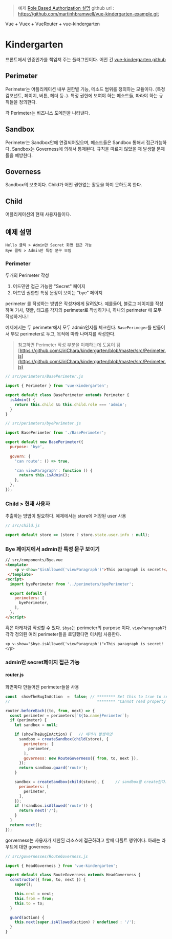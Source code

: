 > 예제 
[Role Based Authorization 설명](https://codeburst.io/role-based-authorization-for-your-vue-js-and-nuxt-js-applications-using-vue-kindergarten-fd483e013ec5) 
github url : https://github.com/martinhbramwell/vue-kindergarten-example.git

Vue + Vuex + VueRouter + vue-kindergarten

# Kindergarten 
프론트에서 인증인가를 책임져 주는 플러그인이다. 
어떤 긴
[vue-kindergarten github](https://github.com/JiriChara/vue-kindergarten)

## Perimeter
Perimeter는 어플리케이션 내부 권한별 기능, 메소드 범위를 정의하는 모듈이다. (특정 컴포넌트, 페이지, 버튼, 헤더 등..). 
특정 권한에 보여야 하는 메소드들, 따라야 하는 규칙들을 정의한다. 

각 Perimeter는 비즈니스 도메인을 나타낸다. 

## Sandbox
Perimeter는 Sandbox안에 연결되어있으며, 메소드들은 Sandbox 통해서 접근가능하다. Sandbox는 Governess에 의해서 통제된다. 규칙을 따르지 않았을 때 발생할 문제들을 예방한다.

## Governess
Sandbox의 보초이다. Child가 어떤 권한없는 활동을 하지 못하도록 한다. 

## Child
어플리케이션의 현재 사용자들이다. 

## 예제 설명
```
Hello 클릭 > Admin만 Secret 화면 접근 가능
Bye 클릭 > Admin만 특정 문구 보임
```

### Perimeter 
두개의 Perimeter 작성
1. 어드민만 접근 가능한 "Secret" 페이지 
2. 어드민 권한만 특정 문장이 보이는 "bye" 페이지

perimeter 를 작성하는 방법은 작성자에게 달려있다. 
예를들어, 블로그 페이지를 작성하며 기사, 댓글, 태그를 각자의 perimeter로 작성하거나, 하나의 perimeter 에 모두 작성하거나.! 

예제에서는 두 perimeter에서 모두 admin인지를 체크한다. `BasePerimeger`를 만들어서 부모 perimeter로 두고, 목적에 따라 나머지를 작성한다. 

> 참고하면 Perimeter 작성 부분을 이해하는데 도움이 됨
[https://github.com/JiriChara/kindergarten/blob/master/src/Perimeter.js](https://github.com/JiriChara/kindergarten/blob/master/src/Perimeter.js)

```javascript 
// src/perimeters/BasePerimeter.js

import { Perimeter } from 'vue-kindergarten';

export default class BasePerimeter extends Perimeter {  
  isAdmin() {  
    return this.child && this.child.role === 'admin';  
  }  
}
```

```javascript 
// src/perimeters/byePerimeter.js

import BasePerimeter from './BasePerimeter';

export default new BasePerimeter({  
  purpose: 'bye',
  
  govern: {      
    'can route': () => true,

    'can viewParagraph': function () {  
      return this.isAdmin();  
    },  
  },  
});
```

### Child > 현재 사용자 
추출하는 방법이 필요하다. 예제에서는 store에 저장된 user 사용
```javascript 
// src/child.js

export default store => (store ? store.state.user.info : null);
```

###  Bye 페이지에서 admin만 특정 문구 보이기 
```html
// src/components/Bye.vue
<template>
    <p v-show="$isAllowed('viewParagraph')">This paragraph is secret!</p>  
 </template>
<script>  
  import byePerimeter from '../perimeters/byePerimeter';

  export default {  
    perimeters: [  
      byePerimeter,  
    ],  
  };  
</script>
```
혹은 아래처럼 작성할 수 있다. `$bye`는 perimeter의 purpose 이다. `viewParagraph`가 각각 정의된 여러 perimeter들을 로딩했다면 이처럼 사용한다. 

```vue
<p v-show="$bye.isAllowed('viewParagraph')">This paragraph is secret!</p>
```

### admin만 secret페이지 접근 가능 
#### router.js 
화면마다 만들어진 perimeter들을 사용
```javascript 
const  showTheBugInAction  =  false; // ******** Set this to true to see the error
// 										******** "Cannot read property 'from' of undefined"

router.beforeEach((to, from, next) => {
  const perimeter = perimeters[`${to.name}Perimeter`];
  if (perimeter) {
    let sandbox = null;

    if (showTheBugInAction) {	// 에러가 발생하면
      sandbox = createSandbox(child(store), {
        perimeters: [
          perimeter,
        ],
        governess: new RouteGoverness({ from, to, next }),
      });
      return sandbox.guard('route');
    }

    sandbox = createSandbox(child(store), {		// sandbox를 create한다.
      perimeters: [
        perimeter,
      ],
    });
    if (!sandbox.isAllowed('route')) {
      return next('/');
    }
  }
  return next();
});
```

gorverness는 사용자가 제한된 리소스에 접근하려고 할때 디폴트 행위이다. 아래는 라우트에 대한 governess 
```javascript 
// src/governesses/RouteGoverness.js

import { HeadGoverness } from 'vue-kindergarten';

export default class RouteGoverness extends HeadGoverness {  
  constructor({ from, to, next }) {  
    super();

    this.next = next;  
    this.from = from;  
    this.to = to;  
  }

  guard(action) {  
    this.next(super.isAllowed(action) ? undefined : '/');  
  }  
}
```
<!--stackedit_data:
eyJoaXN0b3J5IjpbLTE1ODU4MzQ4NjYsLTExODAyMDk1NDJdfQ
==
-->